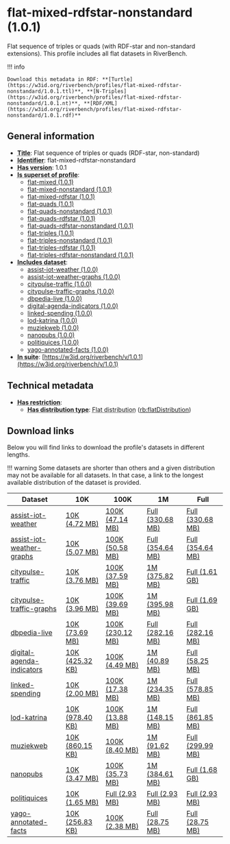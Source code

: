 # flat-mixed-rdfstar-nonstandard (1.0.1)

Flat sequence of triples or quads (with RDF-star and non-standard extensions). This profile includes all flat datasets in RiverBench.

!!! info

    Download this metadata in RDF: **[Turtle](https://w3id.org/riverbench/profiles/flat-mixed-rdfstar-nonstandard/1.0.1.ttl)**, **[N-Triples](https://w3id.org/riverbench/profiles/flat-mixed-rdfstar-nonstandard/1.0.1.nt)**, **[RDF/XML](https://w3id.org/riverbench/profiles/flat-mixed-rdfstar-nonstandard/1.0.1.rdf)**



## General information

- **<abbr title="A name given to the resource.">Title</abbr>**: Flat sequence of triples or quads (RDF-star, non-standard)
- **<abbr title="An unambiguous reference to the resource within a given context.">Identifier</abbr>**: flat-mixed-rdfstar-nonstandard
- **<abbr title="Version tag of an artifact">Has version</abbr>**: 1.0.1
- **<abbr title="Indicates that this profile contains all datasets of the other profile">Is superset of profile</abbr>**: 
    - [flat-mixed (1.0.1)](https://w3id.org/riverbench/profiles/flat-mixed/1.0.1)
    - [flat-mixed-nonstandard (1.0.1)](https://w3id.org/riverbench/profiles/flat-mixed-nonstandard/1.0.1)
    - [flat-mixed-rdfstar (1.0.1)](https://w3id.org/riverbench/profiles/flat-mixed-rdfstar/1.0.1)
    - [flat-quads (1.0.1)](https://w3id.org/riverbench/profiles/flat-quads/1.0.1)
    - [flat-quads-nonstandard (1.0.1)](https://w3id.org/riverbench/profiles/flat-quads-nonstandard/1.0.1)
    - [flat-quads-rdfstar (1.0.1)](https://w3id.org/riverbench/profiles/flat-quads-rdfstar/1.0.1)
    - [flat-quads-rdfstar-nonstandard (1.0.1)](https://w3id.org/riverbench/profiles/flat-quads-rdfstar-nonstandard/1.0.1)
    - [flat-triples (1.0.1)](https://w3id.org/riverbench/profiles/flat-triples/1.0.1)
    - [flat-triples-nonstandard (1.0.1)](https://w3id.org/riverbench/profiles/flat-triples-nonstandard/1.0.1)
    - [flat-triples-rdfstar (1.0.1)](https://w3id.org/riverbench/profiles/flat-triples-rdfstar/1.0.1)
    - [flat-triples-rdfstar-nonstandard (1.0.1)](https://w3id.org/riverbench/profiles/flat-triples-rdfstar-nonstandard/1.0.1)
- **<abbr title="Indicates which datasets are included in the profile">Includes dataset</abbr>**: 
    - [assist-iot-weather (1.0.0)](https://w3id.org/riverbench/datasets/assist-iot-weather/1.0.0)
    - [assist-iot-weather-graphs (1.0.0)](https://w3id.org/riverbench/datasets/assist-iot-weather-graphs/1.0.0)
    - [citypulse-traffic (1.0.0)](https://w3id.org/riverbench/datasets/citypulse-traffic/1.0.0)
    - [citypulse-traffic-graphs (1.0.0)](https://w3id.org/riverbench/datasets/citypulse-traffic-graphs/1.0.0)
    - [dbpedia-live (1.0.0)](https://w3id.org/riverbench/datasets/dbpedia-live/1.0.0)
    - [digital-agenda-indicators (1.0.0)](https://w3id.org/riverbench/datasets/digital-agenda-indicators/1.0.0)
    - [linked-spending (1.0.0)](https://w3id.org/riverbench/datasets/linked-spending/1.0.0)
    - [lod-katrina (1.0.0)](https://w3id.org/riverbench/datasets/lod-katrina/1.0.0)
    - [muziekweb (1.0.0)](https://w3id.org/riverbench/datasets/muziekweb/1.0.0)
    - [nanopubs (1.0.0)](https://w3id.org/riverbench/datasets/nanopubs/1.0.0)
    - [politiquices (1.0.0)](https://w3id.org/riverbench/datasets/politiquices/1.0.0)
    - [yago-annotated-facts (1.0.0)](https://w3id.org/riverbench/datasets/yago-annotated-facts/1.0.0)
- **<abbr title="Indicates the benchmark suite to which a dataset or profile belongs">In suite</abbr>**: [https://w3id.org/riverbench/v/1.0.1](https://w3id.org/riverbench/v/1.0.1)

## Technical metadata

- **<abbr title="Has profile restriction. The restrictions are joined with the AND operator.">Has restriction</abbr>**: 
    - **<abbr title="Indicates the type of RiverBench dataset distribution">Has distribution type</abbr>**: <abbr title="The dataset is distributed as a single flat file.">Flat distribution</abbr> ([rb:flatDistribution](https://w3id.org/riverbench/schema/metadata#flatDistribution))


## Download links

Below you will find links to download the profile's datasets in different lengths.

!!! warning
    Some datasets are shorter than others and a given distribution may not be available for all datasets.
    In that case, a link to the longest available distribution of the dataset is provided.

Dataset | 10K | 100K | 1M | Full
--- | --- | --- | --- | ---
[assist-iot-weather](https://w3id.org/riverbench/datasets/assist-iot-weather/1.0.0) | [10K (4.72 MB)](https://w3id.org/riverbench/datasets/assist-iot-weather/1.0.0/files/flat_10K.nt.gz) | [100K (47.14 MB)](https://w3id.org/riverbench/datasets/assist-iot-weather/1.0.0/files/flat_100K.nt.gz) | [Full (330.68 MB)](https://w3id.org/riverbench/datasets/assist-iot-weather/1.0.0/files/flat_full.nt.gz) | [Full (330.68 MB)](https://w3id.org/riverbench/datasets/assist-iot-weather/1.0.0/files/flat_full.nt.gz)
[assist-iot-weather-graphs](https://w3id.org/riverbench/datasets/assist-iot-weather-graphs/1.0.0) | [10K (5.07 MB)](https://w3id.org/riverbench/datasets/assist-iot-weather-graphs/1.0.0/files/flat_10K.nq.gz) | [100K (50.58 MB)](https://w3id.org/riverbench/datasets/assist-iot-weather-graphs/1.0.0/files/flat_100K.nq.gz) | [Full (354.64 MB)](https://w3id.org/riverbench/datasets/assist-iot-weather-graphs/1.0.0/files/flat_full.nq.gz) | [Full (354.64 MB)](https://w3id.org/riverbench/datasets/assist-iot-weather-graphs/1.0.0/files/flat_full.nq.gz)
[citypulse-traffic](https://w3id.org/riverbench/datasets/citypulse-traffic/1.0.0) | [10K (3.76 MB)](https://w3id.org/riverbench/datasets/citypulse-traffic/1.0.0/files/flat_10K.nt.gz) | [100K (37.59 MB)](https://w3id.org/riverbench/datasets/citypulse-traffic/1.0.0/files/flat_100K.nt.gz) | [1M (375.82 MB)](https://w3id.org/riverbench/datasets/citypulse-traffic/1.0.0/files/flat_1M.nt.gz) | [Full (1.61 GB)](https://w3id.org/riverbench/datasets/citypulse-traffic/1.0.0/files/flat_full.nt.gz)
[citypulse-traffic-graphs](https://w3id.org/riverbench/datasets/citypulse-traffic-graphs/1.0.0) | [10K (3.96 MB)](https://w3id.org/riverbench/datasets/citypulse-traffic-graphs/1.0.0/files/flat_10K.nq.gz) | [100K (39.69 MB)](https://w3id.org/riverbench/datasets/citypulse-traffic-graphs/1.0.0/files/flat_100K.nq.gz) | [1M (395.98 MB)](https://w3id.org/riverbench/datasets/citypulse-traffic-graphs/1.0.0/files/flat_1M.nq.gz) | [Full (1.69 GB)](https://w3id.org/riverbench/datasets/citypulse-traffic-graphs/1.0.0/files/flat_full.nq.gz)
[dbpedia-live](https://w3id.org/riverbench/datasets/dbpedia-live/1.0.0) | [10K (73.69 MB)](https://w3id.org/riverbench/datasets/dbpedia-live/1.0.0/files/flat_10K.nt.gz) | [100K (230.12 MB)](https://w3id.org/riverbench/datasets/dbpedia-live/1.0.0/files/flat_100K.nt.gz) | [Full (282.16 MB)](https://w3id.org/riverbench/datasets/dbpedia-live/1.0.0/files/flat_full.nt.gz) | [Full (282.16 MB)](https://w3id.org/riverbench/datasets/dbpedia-live/1.0.0/files/flat_full.nt.gz)
[digital-agenda-indicators](https://w3id.org/riverbench/datasets/digital-agenda-indicators/1.0.0) | [10K (425.32 KB)](https://w3id.org/riverbench/datasets/digital-agenda-indicators/1.0.0/files/flat_10K.nt.gz) | [100K (4.49 MB)](https://w3id.org/riverbench/datasets/digital-agenda-indicators/1.0.0/files/flat_100K.nt.gz) | [1M (40.89 MB)](https://w3id.org/riverbench/datasets/digital-agenda-indicators/1.0.0/files/flat_1M.nt.gz) | [Full (58.25 MB)](https://w3id.org/riverbench/datasets/digital-agenda-indicators/1.0.0/files/flat_full.nt.gz)
[linked-spending](https://w3id.org/riverbench/datasets/linked-spending/1.0.0) | [10K (2.00 MB)](https://w3id.org/riverbench/datasets/linked-spending/1.0.0/files/flat_10K.nt.gz) | [100K (17.38 MB)](https://w3id.org/riverbench/datasets/linked-spending/1.0.0/files/flat_100K.nt.gz) | [1M (234.35 MB)](https://w3id.org/riverbench/datasets/linked-spending/1.0.0/files/flat_1M.nt.gz) | [Full (578.85 MB)](https://w3id.org/riverbench/datasets/linked-spending/1.0.0/files/flat_full.nt.gz)
[lod-katrina](https://w3id.org/riverbench/datasets/lod-katrina/1.0.0) | [10K (978.40 KB)](https://w3id.org/riverbench/datasets/lod-katrina/1.0.0/files/flat_10K.nt.gz) | [100K (13.88 MB)](https://w3id.org/riverbench/datasets/lod-katrina/1.0.0/files/flat_100K.nt.gz) | [1M (148.15 MB)](https://w3id.org/riverbench/datasets/lod-katrina/1.0.0/files/flat_1M.nt.gz) | [Full (861.85 MB)](https://w3id.org/riverbench/datasets/lod-katrina/1.0.0/files/flat_full.nt.gz)
[muziekweb](https://w3id.org/riverbench/datasets/muziekweb/1.0.0) | [10K (860.15 KB)](https://w3id.org/riverbench/datasets/muziekweb/1.0.0/files/flat_10K.nt.gz) | [100K (8.40 MB)](https://w3id.org/riverbench/datasets/muziekweb/1.0.0/files/flat_100K.nt.gz) | [1M (91.62 MB)](https://w3id.org/riverbench/datasets/muziekweb/1.0.0/files/flat_1M.nt.gz) | [Full (299.99 MB)](https://w3id.org/riverbench/datasets/muziekweb/1.0.0/files/flat_full.nt.gz)
[nanopubs](https://w3id.org/riverbench/datasets/nanopubs/1.0.0) | [10K (3.47 MB)](https://w3id.org/riverbench/datasets/nanopubs/1.0.0/files/flat_10K.nq.gz) | [100K (35.73 MB)](https://w3id.org/riverbench/datasets/nanopubs/1.0.0/files/flat_100K.nq.gz) | [1M (384.61 MB)](https://w3id.org/riverbench/datasets/nanopubs/1.0.0/files/flat_1M.nq.gz) | [Full (1.68 GB)](https://w3id.org/riverbench/datasets/nanopubs/1.0.0/files/flat_full.nq.gz)
[politiquices](https://w3id.org/riverbench/datasets/politiquices/1.0.0) | [10K (1.65 MB)](https://w3id.org/riverbench/datasets/politiquices/1.0.0/files/flat_10K.nt.gz) | [Full (2.93 MB)](https://w3id.org/riverbench/datasets/politiquices/1.0.0/files/flat_full.nt.gz) | [Full (2.93 MB)](https://w3id.org/riverbench/datasets/politiquices/1.0.0/files/flat_full.nt.gz) | [Full (2.93 MB)](https://w3id.org/riverbench/datasets/politiquices/1.0.0/files/flat_full.nt.gz)
[yago-annotated-facts](https://w3id.org/riverbench/datasets/yago-annotated-facts/1.0.0) | [10K (256.83 KB)](https://w3id.org/riverbench/datasets/yago-annotated-facts/1.0.0/files/flat_10K.nt.gz) | [100K (2.38 MB)](https://w3id.org/riverbench/datasets/yago-annotated-facts/1.0.0/files/flat_100K.nt.gz) | [Full (28.75 MB)](https://w3id.org/riverbench/datasets/yago-annotated-facts/1.0.0/files/flat_full.nt.gz) | [Full (28.75 MB)](https://w3id.org/riverbench/datasets/yago-annotated-facts/1.0.0/files/flat_full.nt.gz)
